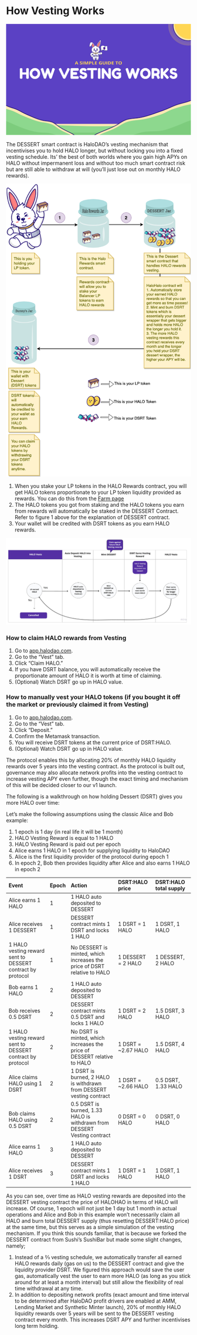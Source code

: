 # How Vesting Works

![](../.gitbook/assets/artboard-1-copy-5-2x.png)

The DESSERT smart contract is HaloDAO’s vesting mechanism that incentivises you to hold HALO longer, but without locking you into a fixed vesting schedule. Its’ the best of both worlds where you gain high APYs on HALO without impermanent loss and without too much smart contract risk but are still able to withdraw at will \(you’ll just lose out on monthly HALO rewards\). 

![](../.gitbook/assets/how-vesting-works-6-.png)

1. When you stake your LP tokens in the HALO Rewards contract, you will get HALO tokens proportionate to your LP token liquidity provided as rewards. You can do this from the [Farm page](https://app.halodao.com) 
2. The HALO tokens you got from staking and the HALO tokens you earn from rewards will automatically be staked in the DESSERT Contract. Refer to figure 1 above for the explanation of DESSERT contract.
3.  Your wallet will be credited with DSRT tokens as you earn HALO rewards.

![](../.gitbook/assets/halodao-high-level-product-flows-2-.jpg)

### How **to claim HALO rewards from Vesting**

1. Go to [app.halodao.com](https://app.halodao.com).
2. Go to the “Vest” tab.
3. Click “Claim HALO.”
4. If you have DSRT balance, you will automatically receive the proportionate amount of HALO it is worth at time of claiming.
5. \(Optional\) Watch DSRT go up in HALO value.

### How to manually vest your HALO tokens \(if you bought it off the market or previously claimed it from Vesting\)

1. Go to [app.halodao.com](https://app.halodao.com).
2. Go to the “Vest” tab.
3. Click “Deposit.”
4. Confirm the Metamask transaction.
5. You will receive DSRT tokens at the current price of DSRT:HALO.
6. \(Optional\) Watch DSRT go up in HALO value.

The protocol enables this by allocating 20% of monthly HALO liquidity rewards over 5 years into the vesting contract. As the protocol is built out, governance may also allocate network profits into the vesting contract to increase vesting APY even further, though the exact timing and mechanism of this will be decided closer to our v1 launch. 

The following is a walkthrough on how holding Dessert \(DSRT\) gives you more HALO over time:

Let’s make the following assumptions using the classic Alice and Bob example:

1. 1 epoch is 1 day \(in real life it will be 1 month\)
2. HALO Vesting Reward is equal to 1 HALO
3. HALO Vesting Reward is paid out per epoch
4. Alice earns 1 HALO in 1 epoch for supplying liquidity to HaloDAO
5. Alice is the first liquidity provider of the protocol during epoch 1
6. In epoch 2, Bob then provides liquidity after Alice and also earns 1 HALO in epoch 2

| Event | Epoch | Action | DSRT:HALO price | DSRT:HALO total supply |
| :--- | :--- | :--- | :--- | :--- |
| Alice earns 1 HALO | 1 | 1 HALO auto deposited to DESSERT |  |  |
| Alice receives 1 DESSERT | 1 | DESSERT contract mints 1 DSRT and locks 1 HALO | 1 DSRT = 1 HALO | 1 DSRT, 1 HALO |
| 1 HALO vesting reward sent to DESSERT contract by protocol | 1 | No DESSERT is minted, which increases the price of DSRT relative to HALO | 1 DESSERT = 2 HALO | 1 DESSERT, 2 HALO |
| Bob earns 1 HALO | 2 | 1 HALO auto deposited to DESSERT |  |  |
| Bob receives 0.5 DSRT | 2 | DESSERT contract mints 0.5 DSRT and locks 1 HALO | 1 DSRT = 2 HALO | 1.5 DSRT, 3 HALO |
| 1 HALO vesting reward sent to DESSERT contract by protocol | 2 | No DSRT is minted, which increases the price of DESSERT relative to HALO | 1 DSRT = ~2.67 HALO | 1.5 DSRT, 4 HALO |
| Alice claims HALO using 1 DSRT | 2 | 1 DSRT is burned, 2 HALO is withdrawn from DESSERT vesting contract | 1 DSRT = ~2.66 HALO | 0.5 DSRT, 1.33 HALO |
| Bob claims HALO using 0.5 DSRT | 2 | 0.5 DSRT is burned, 1.33 HALO is withdrawn from DESSERT Vesting contract | 0 DSRT = 0 HALO | 0 DSRT, 0 HALO |
| Alice earns 1 HALO | 3 | 1 HALO auto deposited to DESSERT |  |  |
| Alice receives 1 DSRT | 3 | DESSERT contract mints 1 DSRT and locks 1 HALO | 1 DSRT = 1 HALO | 1 DSRT, 1 HALO |

As you can see, over time as HALO vesting rewards are deposited into the DESSERT vesting contract the price of HALOHAO in terms of HALO will increase. Of course, 1 epoch will not just be 1 day but 1 month in actual operations and Alice and Bob in this example won’t necessarily claim all HALO and burn total DESSERT supply \(thus resetting DESSERT:HALO price\) at the same time,  but this serves as a simple simulation of the vesting mechanism. If you think this sounds familiar, that is because we forked the DESSERT contract from Sushi’s SushiBar but made some slight changes, namely;

1. Instead of a ⅔ vesting schedule, we automatically transfer all earned HALO rewards daily \(gas on us\) to the DESSERT contract and give the liquidity provider DSRT. We figured this approach would save the user gas, automatically vest the user to earn more HALO \(as long as you stick around for at least a month interval\) but still allow the flexibility of real time withdrawal at any time.
2. In addition to depositing network profits \(exact amount and time interval to be determined after HaloDAO profit drivers are enabled at AMM, Lending Market and Synthetic Minter launch\), 20% of monthly HALO liquidity rewards over 5 years will be sent to the DESSERT vesting contract every month. This increases DSRT APY and further incentivises long term holding.

